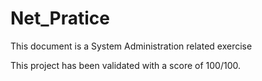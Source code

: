 # Net_Pratice
This document is a System Administration related exercise

This project has been validated with a score of 100/100.
